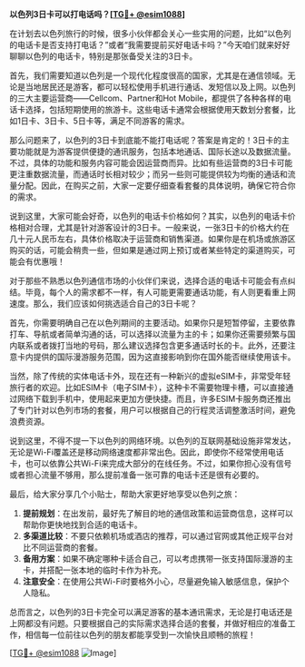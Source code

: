 **以色列3日卡可以打电话吗？[[TG💪+ @esim1088](https://t.me/s/esim1088)]**

在计划去以色列旅行的时候，很多小伙伴都会关心一些实用的问题，比如“以色列的电话卡是否支持打电话？”或者“我需要提前买好电话卡吗？”今天咱们就来好好聊聊以色列的电话卡，特别是那张备受关注的3日卡。

首先，我们需要知道以色列是一个现代化程度很高的国家，尤其是在通信领域。无论是当地居民还是游客，都可以轻松使用手机进行通话、发短信以及上网。以色列的三大主要运营商——Cellcom、Partner和Hot Mobile，都提供了各种各样的电话卡选择，包括短期使用的旅游卡。这些电话卡通常会根据使用天数划分套餐，比如1日卡、3日卡、5日卡等，满足不同游客的需求。

那么问题来了，以色列的3日卡到底能不能打电话呢？答案是肯定的！3日卡的主要功能就是为游客提供便捷的通讯服务，包括本地通话、国际长途以及数据流量。不过，具体的功能和服务内容可能会因运营商而异。比如有些运营商的3日卡可能更注重数据流量，而通话时长相对较少；而另一些则可能提供较为均衡的通话和流量分配。因此，在购买之前，大家一定要仔细查看套餐的具体说明，确保它符合你的需求。

说到这里，大家可能会好奇，以色列的电话卡价格如何？其实，以色列的电话卡价格相对合理，尤其是针对游客设计的3日卡。一般来说，一张3日卡的价格大约在几十元人民币左右，具体价格取决于运营商和销售渠道。如果你是在机场或旅游区购买的话，可能会稍贵一些，但如果是通过网上预订或者某些特定的渠道购买，可能会有优惠哦！

对于那些不熟悉以色列通信市场的小伙伴们来说，选择合适的电话卡可能会有点纠结。毕竟，每个人的需求都不一样，有人可能更需要通话功能，有人则更看重上网速度。那么，我们应该如何挑选适合自己的3日卡呢？

首先，你需要明确自己在以色列期间的主要活动。如果你只是短暂停留，主要依靠打车、导航或者简单沟通的话，可以选择以流量为主的卡；如果你还需要频繁与国内联系或者拨打当地的号码，那么建议选择包含更多通话时长的卡。此外，还要注意卡内提供的国际漫游服务范围，因为这直接影响到你在国外能否继续使用该卡。

当然，除了传统的实体电话卡外，现在还有一种新兴的虚拟eSIM卡，非常受年轻旅行者的欢迎。比如ESIM卡（电子SIM卡），这种卡不需要物理卡槽，可以直接通过网络下载到手机中，使用起来更加方便快捷。而且，许多ESIM卡服务商还推出了专门针对以色列市场的套餐，用户可以根据自己的行程灵活调整激活时间，避免浪费资源。

说到这里，不得不提一下以色列的网络环境。以色列的互联网基础设施非常发达，无论是Wi-Fi覆盖还是移动网络速度都非常出色。因此，即使你不经常使用电话卡，也可以依靠公共Wi-Fi来完成大部分的在线任务。不过，如果你担心没有信号或者担心流量不够用，那么提前准备一张可靠的电话卡还是很有必要的。

最后，给大家分享几个小贴士，帮助大家更好地享受以色列之旅：

1. **提前规划**：在出发前，最好先了解目的地的通信政策和运营商信息，这样可以帮助你更快地找到合适的电话卡。
2. **多渠道比较**：不要只依赖机场或酒店的推荐，可以通过官网或其他正规平台对比不同运营商的套餐。
3. **备用方案**：如果不确定哪种卡适合自己，可以考虑携带一张支持国际漫游的主卡，并搭配一张本地的临时卡作为补充。
4. **注意安全**：在使用公共Wi-Fi时要格外小心，尽量避免输入敏感信息，保护个人隐私。

总而言之，以色列的3日卡完全可以满足游客的基本通讯需求，无论是打电话还是上网都没有问题。只要根据自己的实际需求选择合适的套餐，并做好相应的准备工作，相信每一位前往以色列的朋友都能享受到一次愉快且顺畅的旅程！

[[TG💪+ @esim1088](https://t.me/s/esim1088) ![Image](https://i.postimg.cc/4NQfJmqS/Snipaste-2025-05-13-00-14-12.png)]